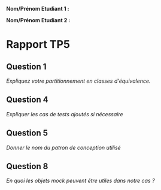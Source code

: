 **Nom/Prénom Etudiant 1 :**

**Nom/Prénom Etudiant 2 :**

# Rapport TP5

## Question 1
*Expliquez votre partitionnement en classes d'équivalence.*

## Question 4
*Expliquer les cas de tests ajoutés si nécessaire*

## Question 5
*Donner le nom du patron de conception utilisé*

## Question 8
*En quoi les objets mock peuvent être utiles dans notre cas ?*